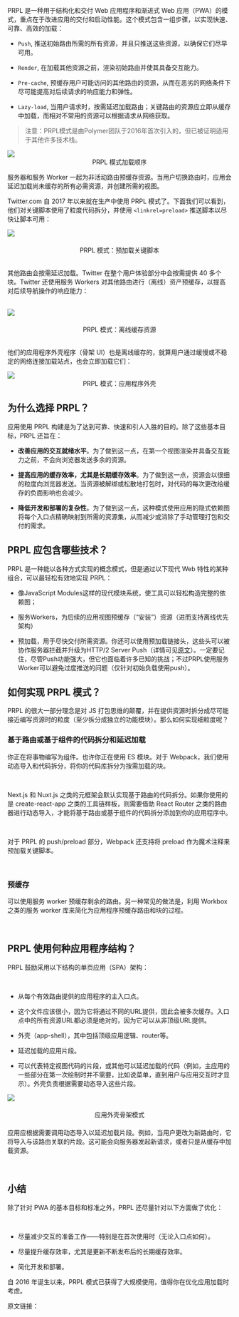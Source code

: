 PRPL 是一种用于结构化和交付 Web 应用程序和渐进式 Web 应用（PWA）的模式，重点在于改进应用的交付和启动性能。这个模式包含一组步骤，以实现快速、可靠、高效的加载：

* `Push`, 推送初始路由所需的所有资源，并且只推送这些资源，以确保它们尽早可用。

* `Render`, 在加载其他资源之前，渲染初始路由并使其具备交互能力。

* `Pre-cache`, 预缓存用户可能访问的其他路由的资源，从而在恶劣的网络条件下尽可能提高对后续请求的响应能力和弹性。

* `Lazy-load`, 当用户请求时，按需延迟加载路由；关键路由的资源应立即从缓存中加载，而相对不常用的资源可以根据请求从网络获取。

> 注意：PRPL模式是由Polymer团队于2016年首次引入的，但已被证明适用于其他许多技术栈。

<img src="./PRPL模式加快Web应用加载-01.png" align=center />

<center>PRPL 模式加载顺序</center>

服务器和服务 Worker 一起为非活动路由预缓存资源。当用户切换路由时，应用会延迟加载尚未缓存的所有必需资源，并创建所需的视图。

Twitter.com 自 2017 年以来就在生产中使用 PRPL 模式了。下面我们可以看到，他们对关键脚本使用了粒度代码拆分，并使用 `<linkrel=preload>` 推送脚本以尽快让脚本可用：

<img src="./PRPL模式加快Web应用加载-02.png" align="center" />

<br>

<center style="margin-top: 20px">PRPL 模式：预加载关键脚本</center>

<br>

其他路由会按需延迟加载。Twitter 在整个用户体验部分中会按需提供 40 多个块。Twitter 还使用服务 Workers 对其他路由进行（离线）资产预缓存，以提高对后续导航操作的响应能力：

<br>

<img src="./PRPL模式加快Web应用加载-03.png" align=center />

<br>

<center style="margin-top: 20px">PRPL 模式：离线缓存资源</center>

<br>

他们的应用程序外壳程序（骨架 UI）也是离线缓存的，就算用户通过缓慢或不稳定的网络连接加载站点，也会立即加载它们：

<img src="./PRPL模式加快Web应用加载-04.png" align=center />

<center>PRPL 模式：应用程序外壳</center>

## 为什么选择 PRPL？

应用使用 PRPL 构建是为了达到可靠、快速和引人入胜的目的。除了这些基本目标，PRPL 还旨在：

* **改善应用的交互就绪水平**。为了做到这一点，在第一个视图渲染并具备交互能力之前，不会向浏览器发送多余的资源。

* **提高应用的缓存效率，尤其是长期缓存效率**。为了做到这一点，资源会以很细的粒度向浏览器发送。当资源被解绑或松散地打包时，对代码的每次更改给缓存的负面影响也会减少。

* **降低开发和部署的复杂性**。为了做到这一点，这种模式使用应用的隐式依赖图将每个入口点精确映射到所需的资源集，从而减少或消除了手动管理打包和交付的需求。

## PRPL 应包含哪些技术？

PRPL 是一种能以各种方式实现的概念模式，但是通过以下现代 Web 特性的某种组合，可以最轻松有效地实现 PRPL：

* 像JavaScript Modules这样的现代模块系统，使工具可以轻松构造完整的依赖图；

* 服务Workers，为后续的应用视图预缓存（“安装”）资源（进而支持离线优先架构）

* 预加载，用于尽快交付所需资源。你还可以使用预加载链接头，这些头可以被协作服务器拦截并升级为HTTP/2 Server Push（详情可见[原文](https://www.smashingmagazine.com/2017/04/guide-http2-server-push/)）。一定要记住，尽管Push功能强大，但它也面临着许多已知的挑战；不过PRPL使用服务Worker可以避免过度推送的问题（仅针对初始负载使用push）。

## 如何实现 PRPL 模式？

PRPL 的很大一部分理念是对 JS 打包思维的颠覆，并在提供资源时拆分成尽可能接近编写资源时的粒度（至少拆分成独立的功能模块）。那么如何实现细粒度呢？

### 基于路由或基于组件的代码拆分和延迟加载

<p>你正在将事物编写为组件。也许你正在使用 ES 模块。对于 Webpack，我们使用动态导入和代码拆分，将你的代码库拆分为按需加载的块。</p>

<br>

<p>Next.js 和 Nuxt.js 之类的元框架会默认实现基于路由的代码拆分。如果你使用的是 create-react-app 之类的工具链样板，则需要借助 React Router 之类的路由器进行动态导入，才能将基于路由或基于组件的代码拆分添加到你的应用程序中。</p>

<br>

<p>对于 PRPL 的 push/preload 部分，Webpack 还支持将 preload 作为魔术注释来预加载关键脚本。</p>

<br>

### 预缓存

<p>可以使用服务 worker 预缓存剩余的路由。另一种常见的做法是，利用 Workbox 之类的服务 worker 库来简化为应用程序预缓存路由和块的过程。</p>

<br>

## PRPL 使用何种应用程序结构？

<p>PRPL 鼓励采用以下结构的单页应用（SPA）架构：</p>

<br>

* 从每个有效路由提供的应用程序的主入口点。

* 这个文件应该很小，因为它将通过不同的URL提供，因此会被多次缓存。入口点中的所有资源URL都必须是绝对的，因为它可以从非顶级URL提供。

* 外壳（app-shell），其中包括顶级应用逻辑、router等。

* 延迟加载的应用片段。

* 可以代表特定视图代码的片段，或其他可以延迟加载的代码（例如，主应用的一些部分在第一次绘制时并不需要，比如说菜单，直到用户与应用交互时才显示）。外壳负责根据需要动态导入这些片段。

<img src="PRPL模式加快Web应用加载-05.png" align=center />

<center style="margin: 20px 0 20px 0; ">应用外壳骨架模式</center>

<p>应用应根据需要调用动态导入以延迟加载片段。例如，当用户更改为新路由时，它将导入与该路由关联的片段。这可能会向服务器发起新请求，或者只是从缓存中加载资源。

</p>

<br>

## 小结

<p>除了针对 PWA 的基本目标和标准之外，PRPL 还尽量针对以下方面做了优化：</p>

<br>

* 尽量减少交互的准备工作——特别是在首次使用时（无论入口点如何）。

* 尽量提升缓存效率，尤其是更新不断发布后的长期缓存效率。

* 简化开发和部署。

自 2016 年诞生以来，PRPL 模式已获得了大规模使用，值得你在优化应用加载时考虑。

原文链接：[](https://addyosmani.com/blog/the-prpl-pattern/)
